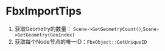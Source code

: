 # FbxImportTips

1. 获取Geometry的数量： `Scene->GetGeometryCount()`,`Scene->GetGeometry(GeoIndex)`  
2. 获取每个Node节点的唯一ID：`FbxObject::GetUniqueID` 